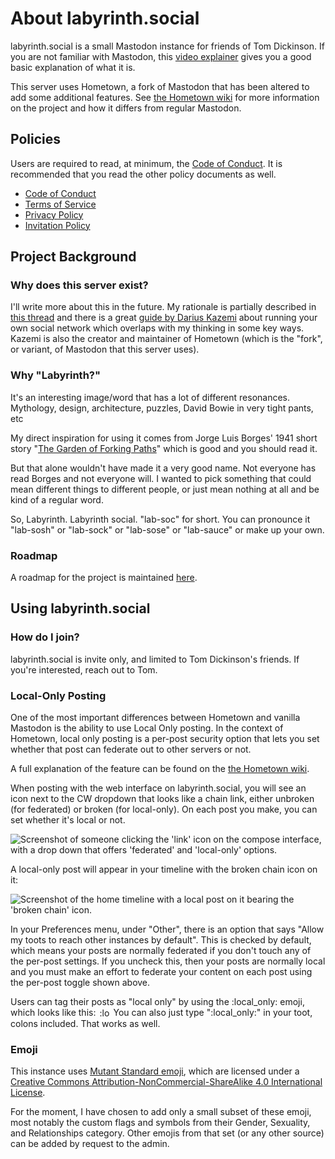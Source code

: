 # About labyrinth.social

labyrinth.social is a small Mastodon instance for friends of Tom Dickinson. If you are not familiar with Mastodon, this [video explainer](https://www.youtube.com/watch?v=IPSbNdBmWKE) gives you a good basic explanation of what it is.

This server uses Hometown, a fork of Mastodon that has been altered to add some
additional features. See
[the Hometown wiki](https://github.com/hometown-fork/hometown/wiki) for more information on the project and how it differs from regular Mastodon.

## Policies

Users are required to read, at minimum, the [Code of Conduct](policy/conduct.md). It is recommended that you read the other policy documents as well.

* [Code of Conduct](policy/conduct.md)
* [Terms of Service](policy/terms.md)
* [Privacy Policy](policy/privacy.md)
* [Invitation Policy](policy/invitation.md)

## Project Background

### Why does this server exist?

I'll write more about this in the future. My rationale is partially described
in [this thread](https://mastodon.cloud/@nowwearealltom/108193926000733916) and
there is a great [guide by Darius Kazemi](https://runyourown.social) about
running your own social network which overlaps with my thinking in some key
ways. Kazemi is also the creator and maintainer of Hometown (which is the
"fork", or variant, of Mastodon that this server uses).

### Why "Labyrinth?"

It's an interesting image/word that has a lot of different resonances.
Mythology, design, architecture, puzzles, David Bowie in very tight pants, etc

My direct inspiration for using it comes from Jorge Luis Borges' 1941 short
story "[The Garden of Forking Paths](http://mycours.es/gamedesign2012/files/2012/08/The-Garden-of-Forking-Paths-Jorge-Luis-Borges-1941.pdf)"
which is good and you should read it.

But that alone wouldn't have made it a very good name. Not everyone has read
Borges and not everyone will. I wanted to pick something that could mean
different things to different people, or just mean nothing at all and be kind of
a regular word.

So, Labyrinth. Labyrinth social. "lab-soc" for short. You can pronounce it
"lab-sosh" or "lab-sock" or "lab-sose" or "lab-sauce" or make up your own.

### Roadmap

A roadmap for the project is maintained [here](roadmap.md).

## Using labyrinth.social

### How do I join?

labyrinth.social is invite only, and limited to Tom Dickinson's friends. If you're interested, reach out to Tom.

### Local-Only Posting

One of the most important differences between Hometown and vanilla Mastodon is the ability to use Local Only posting. In the context of Hometown, local only posting is a per-post security option that lets you set whether that post can federate out to other servers or not.

A full explanation of the feature can be found on the [the Hometown wiki](https://github.com/hometown-fork/hometown/wiki/Local-only-posting).

When posting with the web interface on labyrinth.social, you will see an icon next to the CW dropdown that looks like a chain link, either unbroken (for federated) or broken (for local-only). On each post you make, you can set whether it's local or not.

![Screenshot of someone clicking the 'link' icon on the compose interface, with a drop down that offers 'federated' and 'local-only' options.](https://camo.githubusercontent.com/f7dfd141bfa4e2302eb77b571b671efc64cdd0e73b3749fe23c9988505b98cfb/68747470733a2f2f74696e7973756276657273696f6e732e636f6d2f706963732f686f6d65746f776e2d6c6f63616c2e706e67)

A local-only post will appear in your timeline with the broken chain icon on it:

![Screenshot of the home timeline with a local post on it bearing the 'broken chain' icon.](https://camo.githubusercontent.com/96e40a539849d5cd7f18884e233a1d69fb7bc746d3a7fc577fbf76518906b2c0/68747470733a2f2f74696e7973756276657273696f6e732e636f6d2f706963732f686f6d65746f776e2d6c6f63616c2d322e706e67)

In your Preferences menu, under "Other", there is an option that says "Allow my toots to reach other instances by default". This is checked by default, which means your posts are normally federated if you don't touch any of the per-post settings. If you uncheck this, then your posts are normally local and you must make an effort to federate your content on each post using the per-post toggle shown above.

Users can tag their posts as "local only" by using the :local\_only: emoji,
which looks like this:
<img
  src="https://labyrinth.social/system/custom_emojis/images/000/008/282/static/aeeb24f12d632bd6.png"
  alt=":local_only:" title=":local_only:"
  style="vertical-align: middle; -o-object-fit: contain; object-fit: contain;
         margin: -.2ex .15em .2ex; width: 16px; height: 16px;"
/>
You can also just type ":local\_only:" in your toot, colons included.
That works as well.

### Emoji

This instance uses <a href='https://mutant.tech'>Mutant Standard emoji</a>,
which are licensed under a
<a href='https://creativecommons.org/licenses/by-nc-sa/4.0/'>Creative Commons
Attribution-NonCommercial-ShareAlike 4.0 International License</a>.

For the moment, I have chosen to add only a small subset of these emoji, most
notably the custom flags and symbols from their Gender, Sexuality, and
Relationships category. Other emojis from that set (or any other source) can be
added by request to the admin.
